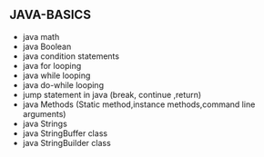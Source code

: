 ## JAVA-BASICS 
* java math 
* java Boolean    
* java condition statements
* java for looping 
* java while looping 
* java do-while looping 
* jump statement in java (break, continue ,return)
* java Methods (Static method,instance methods,command line arguments)
* java Strings 
* java  StringBuffer class 
* java StringBuilder class   
  
 
